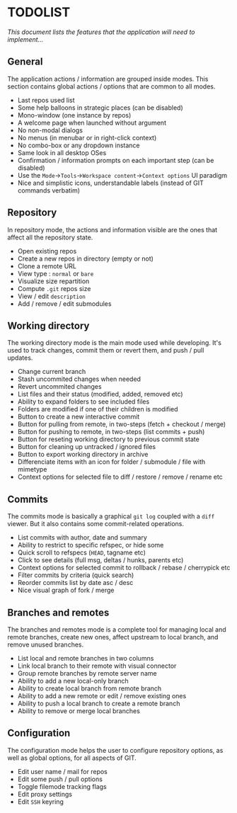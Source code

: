 TODOLIST
========

_This document lists the features that the application will need to implement..._



## General

The application actions / information are grouped inside modes. This section contains global actions / options that are common to all modes.

- Last repos used list
- Some help balloons in strategic places (can be disabled)
- Mono-window (one instance by repos)
- A welcome page when launched without argument
- No non-modal dialogs
- No menus (in menubar or in right-click context)
- No combo-box or any dropdown instance
- Same look in all desktop OSes
- Confirmation / information prompts on each important step (can be disabled)
- Use the `Mode`->`Tools`->`Workspace content`->`Context options` UI paradigm
- Nice and simplistic icons, understandable labels (instead of GIT commands verbatim)



## Repository

In repository mode, the actions and information visible are the ones that affect all the repository state.

- Open existing repos
- Create a new repos in directory (empty or not)
- Clone a remote URL
- View type : `normal` or `bare`
- Visualize size repartition
- Compute `.git` repos size
- View / edit `description`
- Add / remove / edit submodules



## Working directory

The working directory mode is the main mode used while developing. It's used to track changes, commit them or revert them, and push / pull updates.

- Change current branch
- Stash uncommited changes when needed
- Revert uncommited changes
- List files and their status (modified, added, removed etc)
- Ability to expand folders to see included files
- Folders are modified if one of their children is modified
- Button to create a new interactive commit
- Button for pulling from remote, in two-steps (fetch + checkout / merge)
- Button for pushing to remote, in two-steps (list commits + push)
- Button for reseting working directory to previous commit state
- Button for cleaning up untracked / ignored files
- Button to export working directory in archive
- Differenciate items with an icon for folder / submodule / file with mimetype
- Context options for selected file to diff / restore / remove / rename etc



## Commits

The commits mode is basically a graphical `git log` coupled with a `diff` viewer. But it also contains some commit-related operations.

- List commits with author, date and summary
- Ability to restrict to specific refspec, or hide some
- Quick scroll to refspecs (`HEAD`, tagname etc)
- Click to see details (full msg, deltas / hunks, parents etc)
- Context options for selected commit to rollback / rebase / cherrypick etc
- Filter commits by criteria (quick search)
- Reorder commits list by date asc / desc
- Nice visual graph of fork / merge



## Branches and remotes

The branches and remotes mode is a complete tool for managing local and remote branches, create new ones, affect upstream to local branch, and remove unused branches.

- List local and remote branches in two columns
- Link local branch to their remote with visual connector
- Group remote branches by remote server name
- Ability to add a new local-only branch
- Ability to create local branch from remote branch
- Ability to add a new remote or edit / remove existing ones
- Ability to push a local branch to create a remote branch
- Ability to remove or merge local branches



## Configuration

The configuration mode helps the user to configure repository options, as well as global options, for all aspects of GIT.

- Edit user name / mail for repos
- Edit some push / pull options
- Toggle filemode tracking flags
- Edit proxy settings
- Edit `SSH` keyring
